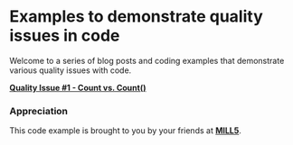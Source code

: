 # Examples to demonstrate quality issues in code

Welcome to a series of blog posts and coding examples that demonstrate various quality issues with code.

**[Quality Issue #1 - Count vs. Count()](https://github.com/MILL5/quality/tree/main/fundamentals/Count)**


### Appreciation

This code example is brought to you by your friends at **[MILL5](https://mill5.com)**.
